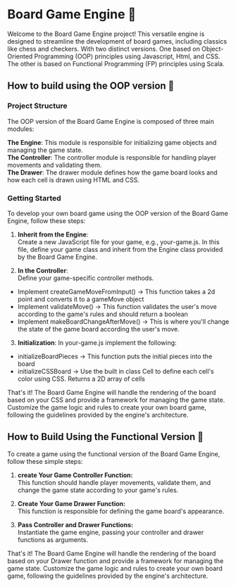 # Board Game Engine 📌 
Welcome to the Board Game Engine project! This versatile engine is designed to streamline the development of board games, including classics like chess and checkers.
With two distinct versions. One based on Object-Oriented Programming (OOP) principles using Javascript, Html, and CSS. 
The other is based on Functional Programming (FP) principles using Scala.
## How to build using the OOP version 📌
### Project Structure
The OOP version of the Board Game Engine is composed of three main modules:

**The Engine**: This module is responsible for initializing game objects and managing the game state.   
**The Controller**: The controller module is responsible for handling player movements and validating them.   
**The Drawer**: The drawer module defines how the game board looks and how each cell is drawn using HTML and CSS.   
### Getting Started
To develop your own board game using the OOP version of the Board Game Engine, follow these steps:

1. **Inherit from the Engine**:   
Create a new JavaScript file for your game, e.g., your-game.js. In this file,
define your game class and inherit from the Engine class provided by the Board Game Engine.

2. **In the Controller**:   
Define your game-specific controller methods.
- Implement createGameMoveFromInput() -> This function takes a 2d point and converts it to a gameMove object
- Implement validateMove() -> This function validates the user's move according to the game's rules and should return a boolean
- Implement makeBoardChangeAfterMove() -> This is where you'll change the state of the game board according the user's move.

3. **Initialization**:
In your-game.js implement the following:
- initializeBoardPieces -> This function puts the initial pieces into the board
- initializeCSSBoard -> Use the built in class Cell to define each cell's color using CSS. Returns a 2D array of cells

That's it! 
The Board Game Engine will handle the rendering of the board based on your CSS and provide a framework for managing the game state. 
Customize the game logic and rules to create your own board game, following the guidelines provided by the engine's architecture.

## How to Build Using the Functional Version 📌
To create a game using the functional version of the Board Game Engine, follow these simple steps:   

1. **create Your Game Controller Function:**   
This function should handle player movements, validate them, and change the game state according to your game's rules.

2. **Create Your Game Drawer Function:**   
This function is responsible for defining the game board's appearance.

3. **Pass Controller and Drawer Functions:**   
Instantiate the game engine, passing your controller and drawer functions as arguments.   


That's it! 
The Board Game Engine will handle the rendering of the board based on your Drawer function and provide a framework for managing the game state. 
Customize the game logic and rules to create your own board game, following the guidelines provided by the engine's architecture.


